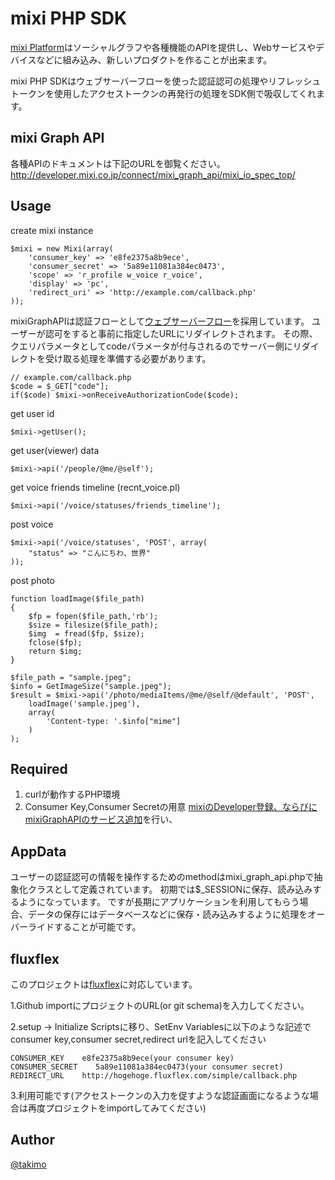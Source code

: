 mixi PHP SDK
==========================
[mixi Platform](http://developer.mixi.co.jp/)はソーシャルグラフや各種機能のAPIを提供し、Webサービスやデバイスなどに組み込み、新しいプロダクトを作ることが出来ます。

mixi PHP SDKはウェブサーバーフローを使った認証認可の処理やリフレッシュトークンを使用したアクセストークンの再発行の処理をSDK側で吸収してくれます。

mixi Graph API
-----
各種APIのドキュメントは下記のURLを御覧ください。
http://developer.mixi.co.jp/connect/mixi_graph_api/mixi_io_spec_top/

Usage
-----

create mixi instance

    $mixi = new Mixi(array(
        'consumer_key' => 'e8fe2375a8b9ece',
        'consumer_secret' => '5a89e11081a384ec0473',
        'scope' => 'r_profile w_voice r_voice',
        'display' => 'pc',
        'redirect_uri' => 'http://example.com/callback.php'
    ));

mixiGraphAPIは認証フローとして[ウェブサーバーフロー][webserverflow]を採用しています。
ユーザーが認可をすると事前に指定したURLにリダイレクトされます。
その際、クエリパラメータとしてcodeパラメータが付与されるのでサーバー側にリダイレクトを受け取る処理を準備する必要があります。

    // example.com/callback.php
    $code = $_GET["code"];
    if($code) $mixi->onReceiveAuthorizationCode($code);

[webserverflow]: http://openid-foundation-japan.github.com/draft-ietf-oauth-v2.ja.html#anchor6

get user id

    $mixi->getUser();

get user(viewer) data

    $mixi->api('/people/@me/@self');

get voice friends timeline (recnt_voice.pl)

    $mixi->api('/voice/statuses/friends_timeline');

post voice

    $mixi->api('/voice/statuses', 'POST', array(
        "status" => "こんにちわ、世界"
    ));

post photo

    function loadImage($file_path)
    {
        $fp = fopen($file_path,'rb');
        $size = filesize($file_path);
        $img  = fread($fp, $size);
        fclose($fp);
        return $img;
    }

    $file_path = "sample.jpeg";
    $info = GetImageSize("sample.jpeg");
    $result = $mixi->api('/photo/mediaItems/@me/@self/@default', 'POST',
        loadImage('sample.jpeg'),
        array(
            'Content-type: '.$info["mime"]
        )
    );

Required
-----
1. curlが動作するPHP環境
2. Consumer Key,Consumer Secretの用意
    [mixiのDeveloper登録、ならびにmixiGraphAPIのサービス追加](http://developer.mixi.co.jp/connect/mixi_graph_api/services/)を行い、

AppData
-----
ユーザーの認証認可の情報を操作するためのmethodはmixi_graph_api.phpで抽象化クラスとして定義されています。
初期では$_SESSIONに保存、読み込みするようになっています。
ですが長期にアプリケーションを利用してもらう場合、データの保存にはデータベースなどに保存・読み込みするように処理をオーバーライドすることが可能です。

fluxflex
-----
このプロジェクトは[fluxflex](https://www.fluxflex.com/)に対応しています。

1.Github importにプロジェクトのURL(or git schema)を入力してください。

2.setup -> Initialize Scriptsに移り、SetEnv Variablesに以下のような記述でconsumer key,consumer secret,redirect urlを記入してください

    CONSUMER_KEY    e8fe2375a8b9ece(your consumer key)
    CONSUMER_SECRET    5a89e11081a384ec0473(your consumer secret)
    REDIRECT_URL    http://hogehoge.fluxflex.com/simple/callback.php

3.利用可能です(アクセストークンの入力を促すような認証画面になるような場合は再度プロジェクトをimportしてみてください)

Author
-----
[@takimo](http://twitter.com/takimo)

